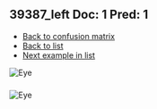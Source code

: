 ## 39387_left Doc: 1 Pred: 1
- [Back to confusion matrix](https://github.com/juliandewit/kaggle_retinopathy/blob/master/matrix.md)
- [Back to list](https://github.com/juliandewit/kaggle_retinopathy/blob/master/lists/11/list.md)
- [Next example in list](https://github.com/juliandewit/kaggle_retinopathy/blob/master/lists/11/39/39391_left.md)

![Eye](https://retinopaty.blob.core.windows.net/size1024/39387_left_1.jpeg)

### 

![Eye]()
